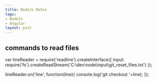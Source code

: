 ```yaml
---
title: NodeJs Notes
tags:
- NodeJs
- Angular
layout: post
---
```


## commands to read files
 var lineReader = require('readline').createInterface({
    input: require('fs').createReadStream('C:\\dev\\node\\input\\git_reset_files.txt')
 });

 lineReader.on('line', function(line){
    console.log('git checkout '+line);
 });

